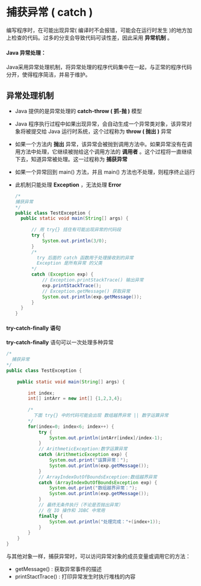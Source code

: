 # 捕获异常 ( catch )

编写程序时，在可能出现异常( 编译时不会报错，可能会在运行时发生 )的地方加上检查的代码。过多的分支会导致代码可读性差，因此采用 **异常机制** 。

#### Java 异常处理：

Java采用异常处理机制，将异常处理的程序代码集中在一起，与正常的程序代码分开，使得程序简洁，并易于维护。

## 异常处理机制

* Java 提供的是异常处理的 **catch-throw ( 抓-抛 )** 模型

* Java  程序执行过程中如果出现异常，会自动生成一个异常类对象，该异常对象将被提交给 Java 运行时系统，这个过程称为 **throw ( 抛出 )** 异常

* 如果一个方法内 **抛出** 异常，该异常会被抛到调用方法中。如果异常没有在调用方法中处理，它继续被抛给这个调用方法的 **调用者** 。这个过程将一直继续下去，知道异常被处理。这一过程称为 **捕获异常**

* 如果一个异常回到 main() 方法，并且 main() 方法也不处理，则程序终止运行

* 此机制只能处理 **Exception** ，无法处理 **Error**

  ```java
  /*
  捕获异常
  */
  public class TestException {
  	public static void main(String[] args) {
  	
  		// 用 try{} 括住有可能出现异常的代码段
  		try {
  			System.out.println(3/0);
  		}
  		/*
  	  	  try 后面的 catch 函数用于处理接收到的异常
  	  	  Exception 是所有异常 的父类
  		*/
  		catch (Exception exp) {
  			// Exception.printStackTrace() 输出异常
  			exp.printStackTrace();
  			// Exception.getMessage() 获取异常
  			System.out.println(exp.getMessage());
  		}	
  	}
  }
  ```

#### try-catch-finally 语句

**try-catch-finally** 语句可以一次处理多种异常

```java
/*
  捕获异常
*/
public class TestException {
	
	public static void main(String[] args) {
		
		int index;
	    int[] intArr = new int[] {1,2,3,4};
	    
		/*
		  下面 try{} 中的代码可能会出现 数组越界异常 || 数字运算异常
		*/
		for(index=0; index<6; index++) {
			try {
				System.out.println(intArr[index]/index-1);
			}
		    // ArithmeticException:数字运算异常
			catch (ArithmeticException exp) {
				System.out.print("运算异常：");
				System.out.println(exp.getMessage());
			}
			// ArrayIndexOutOfBoundsException:数组越界异常
			catch (ArrayIndexOutOfBoundsException exp) {
				System.out.print("数组越界异常：");
				System.out.println(exp.getMessage());
			}
            // 最终无条件执行（不论是否抛出异常）
            // 在 IO 操作和 JDBC 中常用
			finally {
				System.out.println("处理完成："+(index+1));
			}
		}
	}
}
```

与其他对象一样，捕获异常时，可以访问异常对象的成员变量或调用它的方法：

* getMessage() : 获取异常事件的描述
* printStactTrace() : 打印异常发生时执行堆栈的内容